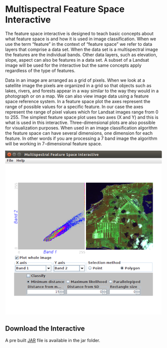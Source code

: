 # Multispectral Feature Space Interactive

The feature space interactive is designed to teach basic concepts about what feature space is and how it
is used in image classification. When we use the term “feature” in the context of “feature space” we refer
to data layers that comprise a data set. When the data set is a multispectral image the features are the
individual bands. Other data layers, such as elevation, slope, aspect can also be features in a data set. A
subset of a Landsat image will be used for the interactive but the same concepts apply regardless of the
type of features.

Data in an image are arranged as a grid of pixels. When we look at a satellite image the pixels are organized
in a grid so that objects such as lakes, rivers, and forests appear in a way similar to the way they would
in a photograph or on a map. We can also view image data using a feature space reference system. In a
feature space plot the axes represent the range of possible values for a specific feature. In our case the axes
represent the range of pixel values which for Landsat images range from 0 to 255. The simplest feature
space plot uses two axes (X and Y) and this is what is used in this interactive. Three-dimensional plots
are also possible for visualization purposes. When used in an image classification algorithm the feature
space can have several dimensions, one dimension for each feature. In other words if you are processing
a 7 band image the algorithm will be working in 7-dimensional feature space.

![Screen Shot](/img/screenshot.jpg)

## Download the Interactive
A pre built [JAR](https://github.com/persts/MultispectralFeatureSpaceInteractive/blob/master/jar/FSI.jar) file is available in the jar folder.

